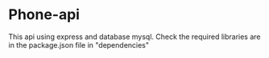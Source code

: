 # Phone-api

This api using express and database mysql.
Check the required libraries are in the package.json file in "dependencies"

